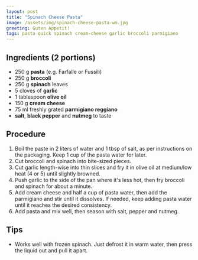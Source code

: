 ```yaml
---
layout: post
title: "Spinach Cheese Pasta"
image: /assets/img/spinach-cheese-pasta-wm.jpg
greeting: Guten Appetit!
tags: pasta quick spinach cream-cheese garlic broccoli parmigiano
---
```


## Ingredients (2 portions)

 - 250 g __pasta__ (e.g. Farfalle or Fussili)
 - 250 g __broccoli__
 - 250 g __spinach__ leaves
 - 5 cloves of __garlic__
 - 1 tablespoon __olive oil__
 - 150 g __cream cheese__
 - 75 ml freshly grated __parmigiano reggiano__
 - __salt__, __black pepper__ and __nutmeg__ to taste

## Procedure

 1. Boil the paste in 2 liters of water and 1 tbsp of salt, as per instructions on the packaging. Keep 1 cup of the pasta water for later.
 1. Cut broccoli and spinach into bite-sized pieces.
 1. Cut garlic length-wise into thin slices and fry it in olive oil at medium/low heat (4 or 5) until slightly browned.
 1. Push garlic to the side of the pan where it's less hot, then fry broccoli and spinach for about a minute.
 1. Add cream cheese and half a cup of pasta water, then add the parmigiano and stir until it dissolves. If needed, keep adding pasta water until it reaches the desired consistency.
 1. Add pasta and mix well, then season with salt, pepper and nutmeg.

## Tips

 - Works well with frozen spinach. Just defrost it in warm water, then press the liquid out and pull it apart.